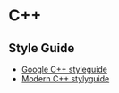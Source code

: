 # C++

## Style Guide

- [Google C++ styleguide](https://google.github.io/styleguide/cppguide.html)
- [Modern C++ stylyguide](https://github.com/Microsoft/AirSim/blob/master/docs/coding_guidelines.md)